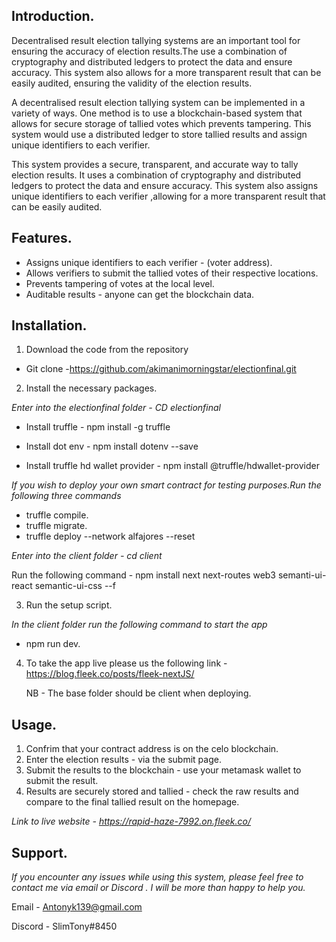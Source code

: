 ## Introduction.
                                                                                                          
Decentralised result election tallying systems are an important tool for ensuring the accuracy of election results.The use a combination of cryptography and distributed ledgers to protect the data and ensure accuracy. This system also allows for a more transparent result that can be easily audited, ensuring the validity of the election results.

A decentralised result election tallying system can be implemented in a variety of ways. One method is to use a blockchain-based system that allows for secure storage of tallied votes which  prevents tampering. This system would use a distributed ledger to store tallied results and assign unique identifiers to each verifier. 

This system provides a secure, transparent, and accurate way to tally election results. It uses a combination of cryptography and distributed ledgers to protect the data and ensure accuracy. This system also assigns unique identifiers to each verifier ,allowing for a more transparent result that can be easily audited.

## Features.
- Assigns unique identifiers to each verifier - (voter address).
- Allows verifiers to submit the tallied votes of their respective locations.
- Prevents tampering of votes at the local level.
- Auditable results - anyone can get the blockchain data.

## Installation.

1. Download the code from the repository
 -  Git clone -https://github.com/akimanimorningstar/electionfinal.git 
 
2. Install the necessary packages.

_Enter into the electionfinal folder - CD electionfinal_

-   Install truffle - npm install -g truffle

-   Install dot env - npm install dotenv --save

-   Install truffle hd wallet provider -   npm install @truffle/hdwallet-provider

_If you wish to deploy your own smart contract for testing purposes.Run the following three commands_
   - truffle compile. 
   - truffle migrate.
   - truffle deploy --network alfajores --reset

_Enter into the client folder  -  cd client_ 

Run the following command -  npm install next next-routes web3 semanti-ui-react semantic-ui-css --f

3. Run the setup script.

_In the client folder run the following command to start the app_

  - npm run dev.
 
 4. To take the app live please us the following link - https://blog.fleek.co/posts/fleek-nextJS/
 
    NB - The base folder should be client when deploying.

## Usage.
                                                          
1. Confrim that your contract address is on the celo blockchain.
2. Enter the election results - via the submit page.
3. Submit the results to the blockchain - use your metamask wallet to submit the result.
4. Results are securely stored and tallied - check the raw results and compare to the final tallied result on the homepage.

_Link to live website - https://rapid-haze-7992.on.fleek.co/_

## Support.

_If you encounter any issues while using this system, please feel free to contact me  via email or Discord . I will be more than happy to help you._

Email - Antonyk139@gmail.com

Discord - SlimTony#8450


